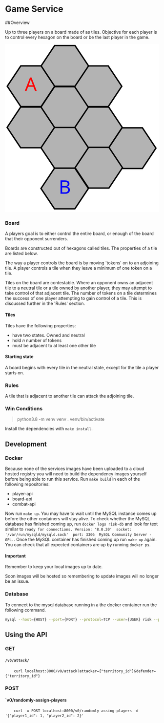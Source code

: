 # Game Service

##Overview 

Up to three players on a board made of as tiles. Objective for each player is
to control every hexagon on the board or be the last player in the game.

![Example Board](tiles.svg)

### Board

A players goal is to either control the entire board, or enough of the board
that their opponent surrenders.

Boards are constructed out of hexagons called tiles. The properties of a tile
are listed below.

The way a player controls the board is by moving 'tokens' on to an adjoining
tile. A player controls a tile when they leave a minimum of one token on a
tile. 

Tiles on the board are contestable. Where an opponent owns an adjacent tile to
a neutral tile or a tile owned by another player, they may attempt to take
control of that adjacent tile. The number of tokens on a tile determines the
success of one player attempting to gain control of a tile. This is discussed
further in the 'Rules' section.

####  Tiles 

Tiles have the following properties:
  - have two states. Owned and neutral
  - hold _n_ number of tokens
  - must be adjacent to at least one other tile

#### Starting state 

A board begins with every tile in the neutral state, except for the tile a
player starts on. 

### Rules

A tile that is adjacent to another tile can attack the adjoining tile.

### Win Conditions

> python3.8 -m venv venv
> . venv/bin/activate

Install the dependencies with `make install`. 

## Development

### Docker

Because none of the services images have been uploaded to a cloud hosted
registry you will need to build the dependency images yourself before being
able to run this service. Run `make build` in each of the following
repositories:

- player-api
- board-api
- combat-api

Now run `make up`. You may have to wait until the MySQL instance comes up
before the other containers will stay alive. To check whether the MySQL
database has finished coming up, run `docker logs risk-db` and look for text
similar to `ready for connections. Version: '8.0.20'  socket:
'/var/run/mysqld/mysqld.sock'  port: 3306  MySQL Community Server - GPL.`. Once
the MySQL container has finished coming up run `make up` again. You can check
that all expected containers are up by running `docker ps`.

#### Important 

Remember to keep your local images up to date.

Soon images will be hosted so remembering to update images will no longer be an
issue.

### Database

To connect to the mysql database running in a the docker container run the
following command.


``` bash
mysql --host={HOST} --port={PORT} --protocol=TCP --user={USER} risk --password={PASSWORD}`
```
 
## Using the API 

### GET 

#### `/v0/attack/`

``` http 
    curl localhost:8000/v0/attack?attacker={"territory_id"}&defender={"territory_id"}
```

### POST 

#### `v0/randomly-assign-players

``` http
    curl -x POST localhost:8000/v0/randomly-assing-players -d '{"player1_id": 1, "player2_id": 2}'
```

